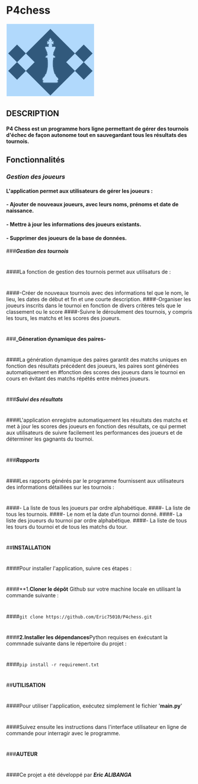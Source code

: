 # P4chess
![Développez un programme logiciel en Python](P4_Chess.png)
## **DESCRIPTION**

#### P4 Chess est un programme hors ligne permettant de gérer des tournois d'échec de façon autonome tout en sauvegardant tous les résultats des tournois.


## **Fonctionnalités**


### **_Gestion des joueurs_**


#### L'application permet aux utilisateurs de gérer les joueurs : 

#### - Ajouter de nouveaux joueurs, avec leurs noms, prénoms et date de naissance.
#### - Mettre à jour les informations des joueurs existants.
#### - Supprimer des joueurs de la base de données.

###**_Gestion des tournois_**
#
####La fonction de gestion des tournois permet aux utilisaturs de : 
#
####-Créer de nouveaux tournois avec des informations tel que le nom, le lieu, les dates de début et fin et une courte description.
####-Organiser les joueurs inscrits dans le tournoi en fonction de divers critères tels que le classement ou le score
####-Suivre le déroulement des tournois, y compris les tours, les matchs et les scores des joueurs.
#
###**_Géneration dynamique des paires-**
#
####La génération dynamique des paires garantit des matchs uniques en fonction des résultats précédent des joueurs, les paires sont générées automatiquement en #fonction des scores des joueurs dans le tournoi en cours en évitant des matchs répétés entre mêmes joueurs.
#
###**_Suivi des résultats_**
#
####L'application enregistre automatiquement les résultats des matchs et met à jour les scores des joueurs en fonction des résultats, ce qui permet aux utilisateurs de suivre facilement les performances des joueurs et de déterminer les gagnants du tournoi.
#
###**_Rapports_**
#
####Les rapports générés par le programme fournissent aux utilisateurs des informations détaillées sur les tournois :
#
####- La liste de tous les joueurs par ordre alphabétique.
####- La liste de tous les tournois.
####- Le nom et la date d’un tournoi donné.
####- La liste des joueurs du tournoi par ordre alphabétique.
####- La liste de tous les tours du tournoi et de tous les matchs du tour.
#
##**INSTALLATION**
#
####Pour installer l'application, suivre ces étapes : 
#
####**1.**Cloner le dépôt** Github sur votre machine locale en utilisant la commande suivante :
#
####```git clone https://github.com/Eric75010/P4chess.git```
#
####**2.Installer les dépendances**Python requises en éxécutant la commnade suivante dans le répertoire du projet :
#
####```pip install -r requirement.txt```
#
#
##**UTILISATION**
#
####Pour utiliser l'application, exécutez simplement le fichier '**__main.py__**'
#
####Suivez ensuite les instructions dans l'interface utilisateur en ligne de commande pour interragir avec le programme.
#
#
###**AUTEUR**
#
####Ce projet a été développé par **_Eric ALIBANGA_**


